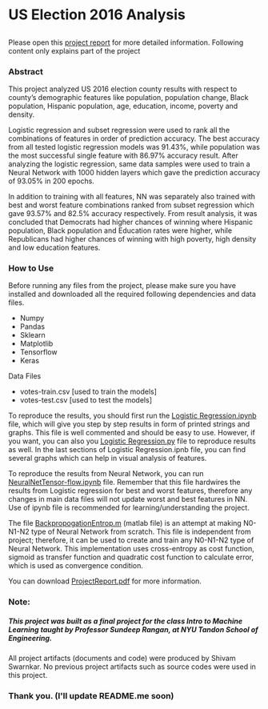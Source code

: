 # US Election 2016 Analysis
##

Please open this [project report](https://github.com/shivamswarnkar/US-Election2016-Analysis/blob/master/Project%20Report.pdf) for more detailed information. Following content only explains part of the project

### Abstract

This project analyzed US 2016 election county results with respect to county’s demographic features like population, population change, Black population, Hispanic population, age, education, income, poverty and density. 

Logistic regression and subset regression were used to rank all the combinations of features in order of prediction accuracy. The best accuracy from all tested logistic regression models was 91.43%, while population was the most successful single feature with 86.97% accuracy result. After analyzing the logistic regression, same data samples were used to train a Neural Network with 1000 hidden layers which gave the prediction accuracy of 93.05% in 200 epochs. 

In addition to training with all features, NN was separately also trained with best and worst feature combinations ranked from subset regression which gave 93.57% and 82.5% accuracy respectively. From result analysis, it was concluded that Democrats had higher chances of winning where Hispanic population, Black population and Education rates were higher, while Republicans had higher chances of winning with high poverty, high density and low education features.

### How to Use

Before running any files from the project, please make sure you have installed and downloaded all the required following dependencies and data files. 
* Numpy
* Pandas
* Sklearn
* Matplotlib
* Tensorflow 
* Keras 


Data Files
* votes-train.csv  [used to train the models]
* votes-test.csv      [used to test the models]

To reproduce the results, you should first run the [Logistic Regression.ipynb](https://github.com/shivamswarnkar/US-Election2016-Analysis/blob/master/Logistic%20Regression/Logistic%20Regression.ipynb) file, which will give you step by step results in form of printed strings and graphs. This file is well commented and should be easy to use. However, if you want, you can also you [Logistic Regression.py](https://github.com/shivamswarnkar/US-Election2016-Analysis/blob/master/Logistic%20Regression/LogisticRegression.py)  file to reproduce results as well. In the last sections of Logistic Regression.ipnb file, you can find several graphs which can help in visual analysis of features. 

To reproduce the results from Neural Network, you can run [NeuralNetTensor-flow.ipynb](https://github.com/shivamswarnkar/US-Election2016-Analysis/blob/master/Neural%20Network/NeuralNetTensor-flow.ipynb) file. Remember that this file hardwires the results from Logistic regression for best and worst features, therefore any changes in main data files will not update worst and best features in NN. Use of ipynb file is recommended for learning/understanding the project. 

The file [BackpropogationEntrop.m](https://github.com/shivamswarnkar/US-Election2016-Analysis/blob/master/Neural%20Network/Backpropogation%20Algorithm/BackpropogationEntrop.m) (matlab file) is an attempt at making N0-N1-N2 type of Neural Network from scratch. This file is independent from project; therefore, it can be used to create and train any N0-N1-N2 type of Neural Network. This implementation uses cross-entropy as cost function, sigmoid as transfer function and quadratic cost function to calculate error, which is used as convergence condition.

You can download [ProjectReport.pdf](https://github.com/shivamswarnkar/US-Election2016-Analysis/blob/master/Project%20Report.pdf) for more information. 

### Note: 

##### This project was built as a final project for the class Intro to Machine Learning taught by Professor Sundeep Rangan, at NYU Tandon School of Engineering.

All project artifacts (documents and code) were produced by Shivam Swarnkar. No previous project artifacts such as source codes were used in this project.



### Thank you. (I'll update README.me soon)


